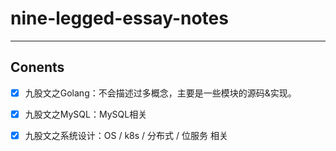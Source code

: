 # nine-legged-essay-notes

------



## Conents

- [x] 九股文之Golang：不会描述过多概念，主要是一些模块的源码&实现。
- [x] 九股文之MySQL：MySQL相关
- [x] 九股文之系统设计：OS / k8s / 分布式 / 位服务 相关


